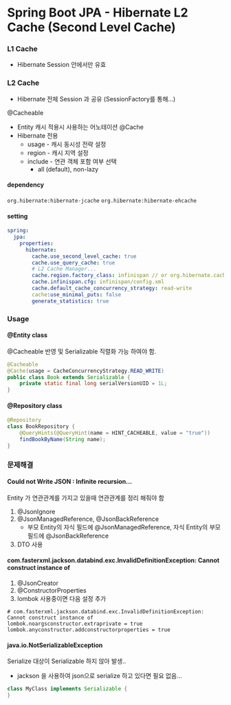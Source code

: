 # Spring Boot JPA - Hibernate L2 Cache (Second Level Cache)

### L1 Cache
* Hibernate Session 안에서만 유효

### L2 Cache
* Hibernate 전체 Session 과 공유 (SessionFactory를 통해...)

@Cacheable
* Entity 캐시 적용시 사용하는 어노테이션
@Cache
* Hibernate 전용
  * usage - 캐시 동시성 전략 설정
  * region - 캐시 지역 설정
  * include - 연관 객체 포함 여부 선택
    * all (default), non-lazy

#### dependency
`org.hibernate:hibernate-jcache`
`org.hibernate:hibernate-ehcache`

#### setting
```yaml
spring:
  jpa:
    properties:
      hibernate:
        cache.use_second_level_cache: true
        cache.use_query_cache: true
        # L2 Cache Manager...
        cache.region.factory_class: infinispan // or org.hibernate.cache.ehcache.EhCacheRegionFactory
        cache.infinispan.cfg: infinispan/config.xml
        cache.default_cache_concurrency_strategy: read-write
        cache:use_minimal_puts: false
        generate_statistics: true
```

### Usage
#### @Entity class
@Cacheable 반영 및 Serializable 직렬화 가능 하여야 함.
```java
@Cacheable
@Cache(usage = CacheConcurrencyStrategy.READ_WRITE)
public class Book extends Serializable {
    private static final long serialVersionUID = 1L;
}
```
#### @Repository class
```java
@Repository
class BookRepository {
    @QueryHints(@QueryHint(name = HINT_CACHEABLE, value = "true"))
    findBookByName(String name);
}
```

### 문제해결
#### Could not Write JSON : Infinite recursion...
Entity 가 연관관계를 가지고 있을때 연관관계를 정리 해줘야 함
1. @JsonIgnore
2. @JsonManagedReference, @JsonBackReference
   * 부모 Entity의 자식 필드에 @JsonManagedReference, 자식 Entity의 부모필드에  @JsonBackReference
3. DTO 사용

#### com.fasterxml.jackson.databind.exc.InvalidDefinitionException: Cannot construct instance of 
1. @JsonCreator
2. @ConstructorProperties
3. lombok 사용중이면 다음 설정 추가
```properties
# com.fasterxml.jackson.databind.exc.InvalidDefinitionException: Cannot construct instance of
lombok.noargsconstructor.extraprivate = true
lombok.anyconstructor.addconstructorproperties = true
```

#### java.io.NotSerializableException
Serialize 대상이 Serializable 하지 않아 발생..
* jackson 을 사용하여 json으로 serialize 하고 있다면 필요 없음...
```java
class MyClass implements Serializable {
}
```